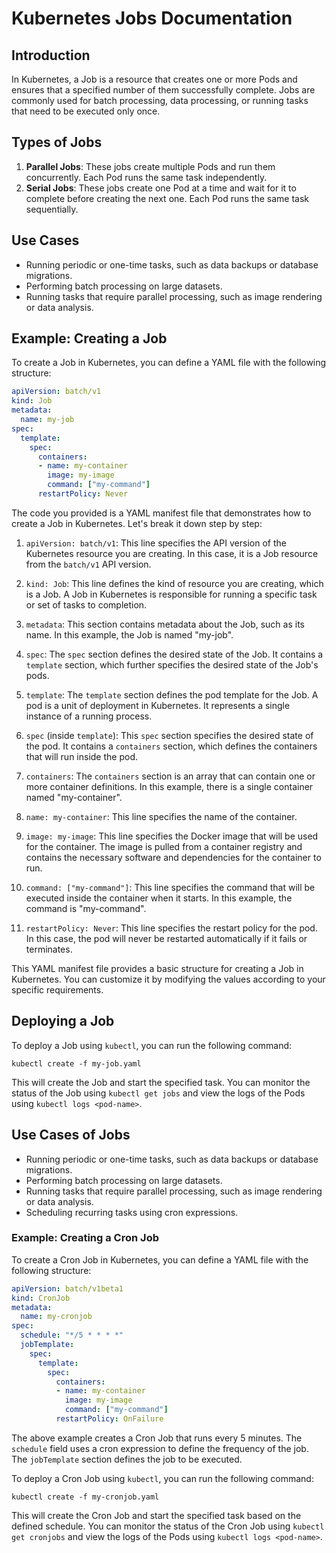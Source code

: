 # Kubernetes Jobs Documentation

## Introduction
In Kubernetes, a Job is a resource that creates one or more Pods and ensures that a specified number of them successfully complete. Jobs are commonly used for batch processing, data processing, or running tasks that need to be executed only once.

## Types of Jobs
1. **Parallel Jobs**: These jobs create multiple Pods and run them concurrently. Each Pod runs the same task independently.
2. **Serial Jobs**: These jobs create one Pod at a time and wait for it to complete before creating the next one. Each Pod runs the same task sequentially.

## Use Cases
- Running periodic or one-time tasks, such as data backups or database migrations.
- Performing batch processing on large datasets.
- Running tasks that require parallel processing, such as image rendering or data analysis.

## Example: Creating a Job
To create a Job in Kubernetes, you can define a YAML file with the following structure:

```yaml
apiVersion: batch/v1
kind: Job
metadata:
  name: my-job
spec:
  template:
    spec:
      containers:
      - name: my-container
        image: my-image
        command: ["my-command"]
      restartPolicy: Never
```
The code you provided is a YAML manifest file that demonstrates how to create a Job in Kubernetes. Let's break it down step by step:

1. `apiVersion: batch/v1`: This line specifies the API version of the Kubernetes resource you are creating. In this case, it is a Job resource from the `batch/v1` API version.

2. `kind: Job`: This line defines the kind of resource you are creating, which is a Job. A Job in Kubernetes is responsible for running a specific task or set of tasks to completion.

3. `metadata`: This section contains metadata about the Job, such as its name. In this example, the Job is named "my-job".

4. `spec`: The `spec` section defines the desired state of the Job. It contains a `template` section, which further specifies the desired state of the Job's pods.

5. `template`: The `template` section defines the pod template for the Job. A pod is a unit of deployment in Kubernetes. It represents a single instance of a running process.

6. `spec` (inside `template`): This `spec` section specifies the desired state of the pod. It contains a `containers` section, which defines the containers that will run inside the pod.

7. `containers`: The `containers` section is an array that can contain one or more container definitions. In this example, there is a single container named "my-container".

8. `name: my-container`: This line specifies the name of the container.

9. `image: my-image`: This line specifies the Docker image that will be used for the container. The image is pulled from a container registry and contains the necessary software and dependencies for the container to run.

10. `command: ["my-command"]`: This line specifies the command that will be executed inside the container when it starts. In this example, the command is "my-command".

11. `restartPolicy: Never`: This line specifies the restart policy for the pod. In this case, the pod will never be restarted automatically if it fails or terminates.

This YAML manifest file provides a basic structure for creating a Job in Kubernetes. You can customize it by modifying the values according to your specific requirements.


## Deploying a Job
To deploy a Job using `kubectl`, you can run the following command:

```shell
kubectl create -f my-job.yaml
```

This will create the Job and start the specified task. You can monitor the status of the Job using `kubectl get jobs` and view the logs of the Pods using `kubectl logs <pod-name>`.

## Use Cases of Jobs
- Running periodic or one-time tasks, such as data backups or database migrations.
- Performing batch processing on large datasets.
- Running tasks that require parallel processing, such as image rendering or data analysis.
- Scheduling recurring tasks using cron expressions.

### Example: Creating a Cron Job
To create a Cron Job in Kubernetes, you can define a YAML file with the following structure:
```yaml
apiVersion: batch/v1beta1
kind: CronJob
metadata:
  name: my-cronjob
spec:
  schedule: "*/5 * * * *"
  jobTemplate:
    spec:
      template:
        spec:
          containers:
          - name: my-container
            image: my-image
            command: ["my-command"]
          restartPolicy: OnFailure
```

The above example creates a Cron Job that runs every 5 minutes. The `schedule` field uses a cron expression to define the frequency of the job. The `jobTemplate` section defines the job to be executed.

To deploy a Cron Job using `kubectl`, you can run the following command:
```shell
kubectl create -f my-cronjob.yaml
```

This will create the Cron Job and start the specified task based on the defined schedule. You can monitor the status of the Cron Job using `kubectl get cronjobs` and view the logs of the Pods using `kubectl logs <pod-name>`.
